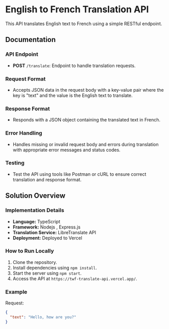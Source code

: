 # English to French Translation API

This API translates English text to French using a simple RESTful endpoint.

## Documentation

### API Endpoint

- **POST** `/translate`: Endpoint to handle translation requests.

### Request Format

- Accepts JSON data in the request body with a key-value pair where the key is "text" and the value is the English text to translate.

### Response Format

- Responds with a JSON object containing the translated text in French.

### Error Handling

- Handles missing or invalid request body and errors during translation with appropriate error messages and status codes.

### Testing

- Test the API using tools like Postman or cURL to ensure correct translation and response format.

## Solution Overview

### Implementation Details

- **Language:** TypeScript
- **Framework:** Nodejs , Express.js
- **Translation Service:** LibreTranslate API
- **Deployment:** Deployed to Vercel

### How to Run Locally

1. Clone the repository.
2. Install dependencies using `npm install`.
3. Start the server using `npm start`.
4. Access the API at `https://twf-translate-api.vercel.app/`.

### Example

Request:

```json
{
  "text": "Hello, how are you?"
}
```
